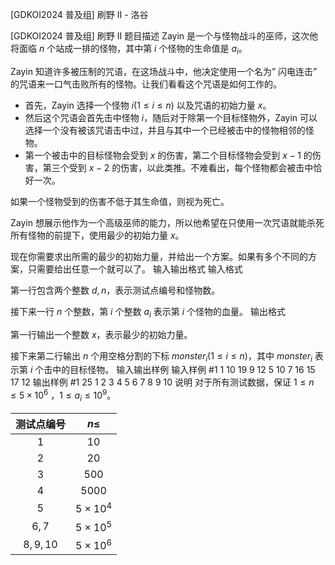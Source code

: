 



[GDKOI2024 普及组] 刷野 II - 洛谷














[GDKOI2024 普及组] 刷野 II
题目描述
Zayin 是一个与怪物战斗的巫师，这次他将面临 $n$ 个站成一排的怪物，其中第 $i$ 个怪物的生命值是 $a_i$。

Zayin 知道许多被压制的咒语，在这场战斗中，他决定使用一个名为” 闪电连击” 的咒语来一口气击败所有的怪物。让我们看看这个咒语是如何工作的。

- 首先，Zayin 选择一个怪物 $i(1 \leq i \leq n)$ 以及咒语的初始力量 $x$。
- 然后这个咒语会首先击中怪物 $i$，随后对于除第一个目标怪物外，Zayin 可以选择一个没有被该咒语击中过，并且与其中一个已经被击中的怪物相邻的怪物。
- 第一个被击中的目标怪物会受到 $x$ 的伤害，第二个目标怪物会受到 $x-1$ 的伤害，第三个受到 $x-2$ 的伤害，以此类推。不难看出，每个怪物都会被击中恰好一次。

如果一个怪物受到的伤害不低于其生命值，则视为死亡。

Zayin 想展示他作为一个高级巫师的能力，所以他希望在只使用一次咒语就能杀死所有怪物的前提下，使用最少的初始力量 $x$。

现在你需要求出所需的最少的初始力量，并给出一个方案。如果有多个不同的方案，只需要给出任意一个就可以了。
输入输出格式
输入格式

第一行包含两个整数 $d, n$，表示测试点编号和怪物数。

接下来一行 $n$ 个整数，第 $i$ 个整数 $a_i$ 表示第 $i$ 个怪物的血量。
输出格式

第一行输出一个整数 $x$，表示最少的初始力量。

接下来第二行输出 $n$ 个用空格分割的下标 $monster_i(1 \leq i \leq n)$，其中 $monster_i$ 表示第 $i$ 个击中的目标怪物。
输入输出样例
输入样例 #1
1 10
19 9 12 5 10 7 16 15 17 12
输出样例 #1
25
1 2 3 4 5 6 7 8 9 10
说明
对于所有测试数据，保证 $1 \leq n \leq 5 \times 10^6$
，$1 \leq a_i \leq 10^9$。

| 测试点编号 | $n\leq$ |
| :----------: | :----------: |
| $1$ | $10$ |
| $2$ | $20$ |
| $3$ | $500$ |
| $4$ | $5000$ |
| $5$ | $5\times 10^4$ |
| $6,7$ | $5\times 10^5$ |
| $8,9,10$ | $5\times 10^6$ |







